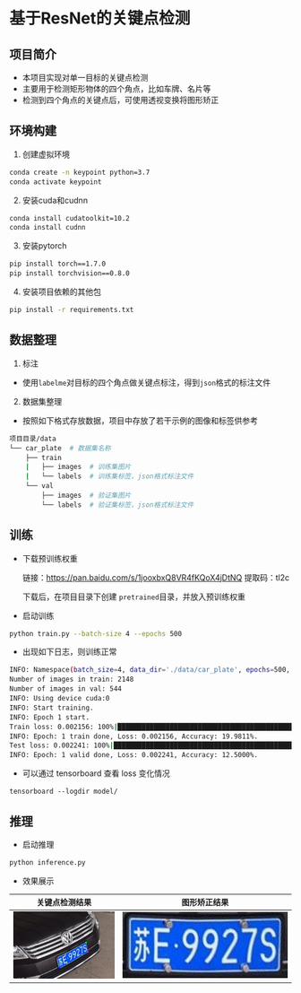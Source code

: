 # 基于ResNet的关键点检测

## 项目简介

- 本项目实现对单一目标的关键点检测
- 主要用于检测矩形物体的四个角点，比如车牌、名片等
- 检测到四个角点的关键点后，可使用透视变换将图形矫正

## 环境构建

1. 创建虚拟环境

```bash
conda create -n keypoint python=3.7
conda activate keypoint
```

2. 安装cuda和cudnn

```bash
conda install cudatoolkit=10.2
conda install cudnn
```

3. 安装pytorch

```bash
pip install torch==1.7.0
pip install torchvision==0.8.0
```

4. 安装项目依赖的其他包

```bash
pip install -r requirements.txt
```

## 数据整理

1. 标注

- 使用`labelme`对目标的四个角点做关键点标注，得到`json`格式的标注文件

2. 数据集整理

- 按照如下格式存放数据，项目中存放了若干示例的图像和标签供参考

```bash
项目目录/data
└── car_plate  # 数据集名称
    ├── train
    |   ├── images  # 训练集图片
    |   └── labels  # 训练集标签，json格式标注文件
    └── val
        ├── images  # 验证集图片
        └── labels  # 验证集标签，json格式标注文件
```

## 训练

- 下载预训练权重

  链接：https://pan.baidu.com/s/1jooxbxQ8VR4fKQoX4jDtNQ 
  提取码：tl2c

  下载后，在项目目录下创建 `pretrained`目录，并放入预训练权重

- 启动训练

```bash
python train.py --batch-size 4 --epochs 500
```

- 出现如下日志，则训练正常

```bash
INFO: Namespace(batch_size=4, data_dir='./data/car_plate', epochs=500, heatmap_size=112, image_size=448, kpt_num=4, lr=0.001, model_save_dir='./model/', save_interval=50, sigma=3.0, weight_decay=0.0008)
Number of images in train: 2148
Number of images in val: 544
INFO: Using device cuda:0
INFO: Start training.
INFO: Epoch 1 start.
Train loss: 0.002156: 100%|███████████████████████████████████████████████| 537/537 [00:04<00:00,  5.32it/s]
INFO: Epoch: 1 train done, Loss: 0.002156, Accuracy: 19.9811%.
Test loss: 0.002241: 100%|████████████████████████████████████████████████| 136/136 [00:00<00:00,  8.16it/s]
INFO: Epoch: 1 valid done, Loss: 0.002241, Accuracy: 12.5000%.
```

- 可以通过 tensorboard 查看 loss 变化情况

```base
tensorboard --logdir model/
```

## 推理

- 启动推理

```bash
python inference.py
```

- 效果展示

|          关键点检测结果           |              图形矫正结果               |
| :-------------------------------: | :-------------------------------------: |
| ![keypoint](figures/keypoint.jpg) | ![perspective](figures/perspective.jpg) |

